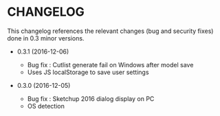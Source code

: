 CHANGELOG
=========

This changelog references the relevant changes (bug and security fixes) done
in 0.3 minor versions.

* 0.3.1 (2016-12-06)

  * Bug fix : Cutlist generate fail on Windows after model save
  * Uses JS localStorage to save user settings

* 0.3.0 (2016-12-05)

  * Bug fix : Sketchup 2016 dialog display on PC
  * OS detection

